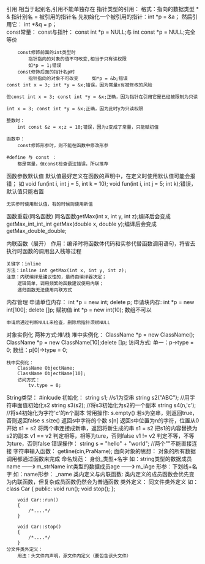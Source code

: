 引用
	相当于起别名,引用不能单独存在
	指针类型的引用：
		格式：指向的数据类型 * & 指针别名 = 被引用的指针名
		先初始化一个被引用的指针：int *p = &a；
		然后引用它： 				int *&q = p；   
const常量：
	const与指针：
		const int *p = NULL;与
		int const *p = NULL;完全等价

		const修饰前面的int类型时
			指针指向的对象的值不可改变,相当于只有读权限 
			如*p = 1;错误
		const修饰后面的指针名p时
			指针指向的对象不可改变     如*p = &b;错误
	const int x = 3; int *y = &x;错误，因为常量x有被修改的风险

	但const int x = 3; const int *y = &x;正确，因为指针在引用它是已经被限制为只读

	int x = 3; const int *y = &x;正确，因为此时y为只读权限

	整数时：
		int const &z = x;z = 10;错误，因为z变成了常量，只能赋初值

	函数中：
		const修饰形参时，则不能在函数中修改形参

	#define 与 const ：
		都是常量，但const检查语法错误，所以推荐

函数参数默认值
	默认值最好定义在函数的声明中，在定义时使用默认值可能会报错；
	如 void fun(int i, int j = 5, int k = 10);
	void fun(int i, int j = 5; int k);错误，默认值只能右置

	无实参时使用默认值，有的时候则使用新值

函数重载(同名函数)
	同名函数getMax(int x, int y, int z);编译后会变成getMax_int_int_int
	getMax(double x, double y);编译后会变成getMax_double_double;

内联函数（展开）
	作用：编译时将函数体代码和实参代替函数调用语句，将省去执行时函数的调用出入栈等过程

	关键字：inline
	方法：inline int getMax(int x, int y, int z);
	注意：内联编译是建议性的，最终由编译器决定；
		逻辑简单，调用频繁的函数建议使用内联；
		递归函数无法使用内联方式

内存管理
	申请单位内存： 	int *p = new int;			delete p;
	申请块内存:		int *p = new int[100];		delete []p;
	赋初值			int *p = new int(10);	数组不可以

	申请后通过判断NULL来检查，删除后指针须赋NULL

对象实例化
	两种方式:堆\栈
	堆中实例化：
		ClassName *p = new ClassName();
		ClassName *p = new ClassName[10];delete []p;
		访问方式:
			单一：p->type = 0;
			数组：p[0]->type = 0;

	栈中实例化：
		ClassName ObjectName;
		ClassName ObjectName[10];
		访问方式：
			tv.type = 0;

String类型：
	#inlcude <string>
	初始化：
		string s1; //s1为空串
		string s2("ABC"); //用字符串面值初始化s2
		string s3(s2); //将s3初始化为s2的一个副本
		string s4(n,'c'); //将s4初始化为字符'c'的n个副本
	常用操作:
		s.empty()	若s为空串，则返回true，否则返回false
		s.size()	返回s中字符的个数
		s[n]		返回s中位置为n的字符，位置从0开始
		s1 + s2		将两个串连接成新串，返回将新生成的串
		s1 = s2		把s1的内容替换为s2的副本
		v1 == v2	判定相等，相等为ture，否则false
		v1 != v2	判定不等，不等为ture，否则false
	错误操作：
		string s = "hello" + "world"; //两个""不能直接连接
	字符串输入函数：
		getline(cin,PraName);
面向对象的思想：
	对象的所有数据调用都通过函数来完成
命名规范：
	身份_类型+名字
		如：string类型的数据成员name ——》 m_strName
			int类型的数据成员age ——》 m_iAge
	形参：下划线+名字
		如：name形参： _name
类内定义与内联函数:
	类内定义的成员函数会优先变为内联函数，但复杂成员函数仍然会为普通函数
类外定义：
	同文件类外定义
	如：
		class Car
		{
		public:
			void run();
			void stop();
		};

		void Car::run()
		{
			/*....*/
		}

		void Car::stop()
		{
			/*....*/
		}
	分文件类外定义：
		用法：头文件内声明，源文件内定义（要包含该头文件）
		
